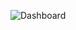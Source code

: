 
![Dashboard](https://user-images.githubusercontent.com/29350894/172853615-c0208ce7-56fe-4e04-9059-af2bd1772dfa.png)
